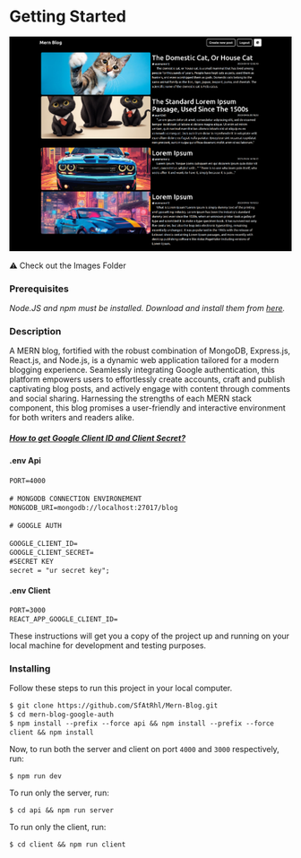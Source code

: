 # Getting Started

![alt text](/Images/2.png "Screenshot of Mern Blog")

:warning: Check out the Images Folder

### Prerequisites

_Node.JS and npm must be installed. Download and install them from [here](https://nodejs.org)._

### Description

A MERN blog, fortified with the robust combination of MongoDB, Express.js, React.js, and Node.js, is a dynamic web application tailored for a modern blogging experience. Seamlessly integrating Google authentication, this platform empowers users to effortlessly create accounts, craft and publish captivating blog posts, and actively engage with content through comments and social sharing. Harnessing the strengths of each MERN stack component, this blog promises a user-friendly and interactive environment for both writers and readers alike.

##### [How to get Google Client ID and Client Secret?](https://www.balbooa.com/gridbox-documentation/how-to-get-google-client-id-and-client-secret)

#### .env Api

```
PORT=4000

# MONGODB CONNECTION ENVIRONEMENT
MONGODB_URI=mongodb://localhost:27017/blog

# GOOGLE AUTH

GOOGLE_CLIENT_ID=
GOOGLE_CLIENT_SECRET=
#SECRET KEY
secret = "ur secret key";
```

#### .env Client

```
PORT=3000
REACT_APP_GOOGLE_CLIENT_ID=
```

These instructions will get you a copy of the project up and running on your local machine for development and testing purposes.

### Installing

Follow these steps to run this project in your local computer.

```
$ git clone https://github.com/SfAtRhl/Mern-Blog.git
$ cd mern-blog-google-auth
$ npm install --prefix --force api && npm install --prefix --force client && npm install
```

Now, to run both the server and client on port `4000` and `3000` respectively, run:

```
$ npm run dev
```

To run only the server, run:

```
$ cd api && npm run server
```

To run only the client, run:

```
$ cd client && npm run client
```
